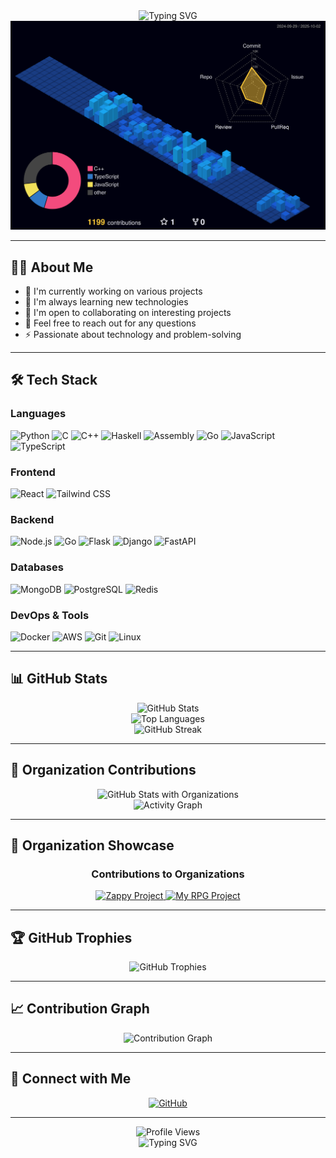 <div align="center">
  <img src="https://readme-typing-svg.herokuapp.com?font=Fira+Code&pause=1000&color=00D9FF&center=true&vCenter=true&width=435&lines=Hi+there+%F0%9F%91%8B%2C+I'm+aernw;Full+Stack+Developer;Always+learning+new+things" alt="Typing SVG" />
</div>

<div align="center">
  <img src="https://github.com/aernw1/aernw1/blob/main/profile-3d-contrib/profile-night-view.svg" alt="3D Contribution Graph" />
</div>

---

## 👨‍💻 About Me

- 🔭 I'm currently working on various projects
- 🌱 I'm always learning new technologies
- 👯 I'm open to collaborating on interesting projects
- 💬 Feel free to reach out for any questions
- ⚡ Passionate about technology and problem-solving

---

## 🛠️ Tech Stack

### Languages
![Python](https://img.shields.io/badge/Python-3776AB?style=for-the-badge&logo=python&logoColor=white)
![C](https://img.shields.io/badge/C-00599C?style=for-the-badge&logo=c&logoColor=white)
![C++](https://img.shields.io/badge/C++-00599C?style=for-the-badge&logo=c%2B%2B&logoColor=white)
![Haskell](https://img.shields.io/badge/Haskell-5D4F85?style=for-the-badge&logo=haskell&logoColor=white)
![Assembly](https://img.shields.io/badge/Assembly-6E4C13?style=for-the-badge&logo=assemblyscript&logoColor=white)
![Go](https://img.shields.io/badge/Go-00ADD8?style=for-the-badge&logo=go&logoColor=white)
![JavaScript](https://img.shields.io/badge/JavaScript-F7DF1E?style=for-the-badge&logo=javascript&logoColor=black)
![TypeScript](https://img.shields.io/badge/TypeScript-007ACC?style=for-the-badge&logo=typescript&logoColor=white)

### Frontend
![React](https://img.shields.io/badge/React-20232A?style=for-the-badge&logo=react&logoColor=61DAFB)
![Tailwind CSS](https://img.shields.io/badge/Tailwind_CSS-38B2AC?style=for-the-badge&logo=tailwind-css&logoColor=white)

### Backend
![Node.js](https://img.shields.io/badge/Node.js-43853D?style=for-the-badge&logo=node.js&logoColor=white)
![Go](https://img.shields.io/badge/Go-00ADD8?style=for-the-badge&logo=go&logoColor=white)
![Flask](https://img.shields.io/badge/Flask-000000?style=for-the-badge&logo=flask&logoColor=white)
![Django](https://img.shields.io/badge/Django-092E20?style=for-the-badge&logo=django&logoColor=white)
![FastAPI](https://img.shields.io/badge/FastAPI-005571?style=for-the-badge&logo=fastapi)

### Databases
![MongoDB](https://img.shields.io/badge/MongoDB-4EA94B?style=for-the-badge&logo=mongodb&logoColor=white)
![PostgreSQL](https://img.shields.io/badge/PostgreSQL-316192?style=for-the-badge&logo=postgresql&logoColor=white)
![Redis](https://img.shields.io/badge/Redis-DC382D?style=for-the-badge&logo=redis&logoColor=white)

### DevOps & Tools
![Docker](https://img.shields.io/badge/Docker-2496ED?style=for-the-badge&logo=docker&logoColor=white)
![AWS](https://img.shields.io/badge/Amazon_AWS-232F3E?style=for-the-badge&logo=amazon-aws&logoColor=white)
![Git](https://img.shields.io/badge/Git-F05032?style=for-the-badge&logo=git&logoColor=white)
![Linux](https://img.shields.io/badge/Linux-FCC624?style=for-the-badge&logo=linux&logoColor=black)

---

## 📊 GitHub Stats

<div align="center">
  <img src="https://github-readme-stats.vercel.app/api?username=aernw&show_icons=true&theme=tokyonight&hide_border=true&count_private=true" alt="GitHub Stats" />
</div>

<div align="center">
  <img src="https://github-readme-stats.vercel.app/api/top-langs/?username=aernw&layout=compact&theme=tokyonight&hide_border=true" alt="Top Languages" />
</div>

<div align="center">
  <img src="https://github-readme-streak-stats.herokuapp.com/?user=aernw&theme=tokyonight&hide_border=true" alt="GitHub Streak" />
</div>

---

## 🏢 Organization Contributions

<div align="center">
  <img src="https://github-readme-stats.vercel.app/api?username=aernw&show_icons=true&theme=tokyonight&hide_border=true&include_all_commits=true&count_private=true" alt="GitHub Stats with Organizations" />
</div>

<div align="center">
  <img src="https://github-readme-activity-graph.vercel.app/graph?username=aernw&theme=tokyonight&hide_border=true&custom_title=GitHub%20Contribution%20Graph" alt="Activity Graph" />
</div>

---

## 🌟 Organization Showcase

<div align="center">
  <h3>Contributions to Organizations</h3>
</div>

<div align="center">
  <a href="https://github.com/EpitechPromo2028/B-YEP-400-PAR-4-1-zappy-alexandre.sok">
    <img src="https://github-readme-stats.vercel.app/api/pin/?username=EpitechPromo2028&repo=B-YEP-400-PAR-4-1-zappy-alexandre.sok&theme=tokyonight&hide_border=true" alt="Zappy Project" />
  </a>
  <a href="https://github.com/EpitechPromo2028/B-MUL-200-PAR-2-1-myrpg-erwan.seytor">
    <img src="https://github-readme-stats.vercel.app/api/pin/?username=EpitechPromo2028&repo=B-MUL-200-PAR-2-1-myrpg-erwan.seytor&theme=tokyonight&hide_border=true" alt="My RPG Project" />
  </a>
</div>

---

## 🏆 GitHub Trophies

<div align="center">
  <img src="https://github-profile-trophy.vercel.app/?username=aernw&theme=tokyonight&no-frame=true&no-bg=true&margin-w=4" alt="GitHub Trophies" />
</div>

---


## 📈 Contribution Graph

<div align="center">
  <img src="https://github.com/aernw/aernw/blob/main/snake.svg" alt="Contribution Graph" />
</div>

---

## 🤝 Connect with Me

<div align="center">
  <a href="https://github.com/aernw" target="_blank">
    <img src="https://img.shields.io/badge/GitHub-100000?style=for-the-badge&logo=github&logoColor=white" alt="GitHub" />
  </a>
</div>

---

<div align="center">
  <img src="https://komarev.com/ghpvc/?username=aernw&style=for-the-badge&color=blue" alt="Profile Views" />
</div>

<div align="center">
  <img src="https://readme-typing-svg.herokuapp.com?font=Fira+Code&pause=1000&color=00D9FF&center=true&vCenter=true&width=435&lines=Thanks+for+visiting!+%F0%9F%98%8A;Feel+free+to+reach+out!" alt="Typing SVG" />
</div>
